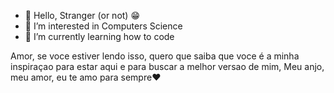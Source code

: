 - 👋 Hello, Stranger (or not) 😁
- 👀 I’m interested in Computers Science
- 🌱 I’m currently learning how to code

Amor, se voce estiver lendo isso, quero que saiba que voce é a minha inspiraçao para estar aqui e para buscar a melhor versao de mim, Meu anjo, meu amor, eu te amo para sempre❤

<!---
VictorLiimaS/VictorLiimaS is a ✨ special ✨ repository because its `README.md` (this file) appears on your GitHub profile.
You can click the Preview link to take a look at your changes.
--->
